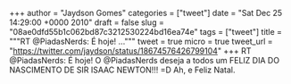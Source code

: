 
+++
author = "Jaydson Gomes"
categories = ["tweet"]
date = "Sat Dec 25 14:29:00 +0000 2010"
draft = false
slug = "08ae0dfd55b1c062bd87c3212530224bd16ea74e"
tags = ["tweet"]
title = """RT @PiadasNerds: É hoje! ..."""
tweet = true
micro = true
tweet_url = "https://twitter.com/jaydson/status/18674576426799104"
+++
RT @PiadasNerds: É hoje! O @PiadasNerds deseja a todos um FELIZ DIA DO NASCIMENTO DE SIR ISAAC NEWTON!!! =D Ah, e Feliz Natal.
